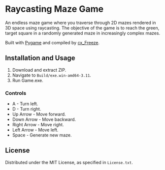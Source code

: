 # Raycasting Maze Game

An endless maze game where you traverse through 2D mazes rendered in 3D space using raycasting.
The objective of the game is to reach the green, target square in a
randomly generated maze in increasingly complex mazes.


Built with [Pygame](https://github.com/pygame/pygame) and compiled by [cx_Freeze](https://github.com/marcelotduarte/cx_Freeze).

## Installation and Usage

1. Download and extract ZIP.
2. Navigate to `Build/exe.win-amd64-3.11`.
3. Run Game.exe.

### Controls

<ul>
    <li>A - Turn left.</li>
    <li>D - Turn right.</li>
    <li>Up Arrow - Move forward.</li>
    <li>Down Arrow - Move backward.</li>
    <li>Right Arrow - Move right.</li>
    <li>Left Arrow - Move left.</li>
    <li>Space - Generate new maze.</li>
</ul>

## License

Distributed under the MIT License, as specified in `License.txt`.
